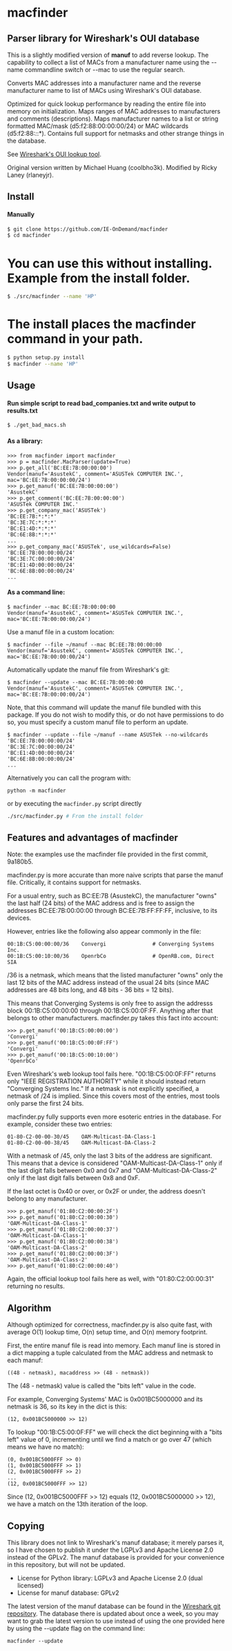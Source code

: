 macfinder
=========

Parser library for Wireshark's OUI database
-------------------------------------------

This is a slightly modified version of **manuf** to add reverse lookup.  The
capability to collect a list of MACs from a manufacturer name using the --name
commandline switch or --mac to use the regular search.

Converts MAC addresses into a manufacturer name and the reverse manufacturer
name to list of MACs using Wireshark's OUI database.

Optimized for quick lookup performance by reading the entire file into memory
on initialization. Maps ranges of MAC addresses to manufacturers and comments
(descriptions). Maps manufacturer names to a list or string formatted MAC/mask
(d5:f2:88:00:00:00/24) or MAC wildcards (d5:f2:88:*:*:*). Contains full support
for netmasks and other strange things in the database.

See [Wireshark's OUI lookup tool](https://www.wireshark.org/tools/oui-lookup.html).

Original version written by Michael Huang (coolbho3k).
Modified by Ricky Laney (rlaneyjr).

Install
-------

#### Manually

  ```bash
  $ git clone https://github.com/IE-OnDemand/macfinder
  $ cd macfinder
  ```

  # You can use this without installing. Example from the install folder.
  ```bash
  $ ./src/macfinder --name 'HP'
  ```

  # The install places the macfinder command in your path.
  ```bash
  $ python setup.py install
  $ macfinder --name 'HP'
  ```

Usage
-----

#### Run simple script to read bad_companies.txt and write output to results.txt

  ```bash
  $ ./get_bad_macs.sh
  ```

#### As a library:

    >>> from macfinder import macfinder
    >>> p = macfinder.MacParser(update=True)
    >>> p.get_all('BC:EE:7B:00:00:00')
    Vendor(manuf='AsustekC', comment='ASUSTek COMPUTER INC.', mac='BC:EE:7B:00:00:00/24')
    >>> p.get_manuf('BC:EE:7B:00:00:00')
    'AsustekC'
    >>> p.get_comment('BC:EE:7B:00:00:00')
    'ASUSTek COMPUTER INC.'
    >>> p.get_company_mac('ASUSTek')
    'BC:EE:7B:*:*:*'
    'BC:3E:7C:*:*:*'
    'BC:E1:4D:*:*:*'
    'BC:6E:8B:*:*:*'
    ...
    >>> p.get_company_mac('ASUSTek', use_wildcards=False)
    'BC:EE:7B:00:00:00/24'
    'BC:3E:7C:00:00:00/24'
    'BC:E1:4D:00:00:00/24'
    'BC:6E:8B:00:00:00/24'
    ...

#### As a command line:

    $ macfinder --mac BC:EE:7B:00:00:00
    Vendor(manuf='AsustekC', comment='ASUSTek COMPUTER INC.', mac='BC:EE:7B:00:00:00/24')

Use a manuf file in a custom location:

    $ macfinder --file ~/manuf --mac BC:EE:7B:00:00:00
    Vendor(manuf='AsustekC', comment='ASUSTek COMPUTER INC.', mac='BC:EE:7B:00:00:00/24')

Automatically update the manuf file from Wireshark's git:

    $ macfinder --update --mac BC:EE:7B:00:00:00
    Vendor(manuf='AsustekC', comment='ASUSTek COMPUTER INC.', mac='BC:EE:7B:00:00:00/24')

Note, that this command will update the manuf file bundled with this package.
If you do not wish to modify this, or do not have permissions to do so, you must
specify a custom manuf file to perform an update.

    $ macfinder --update --file ~/manuf --name ASUSTek --no-wildcards 
    'BC:EE:7B:00:00:00/24'
    'BC:3E:7C:00:00:00/24'
    'BC:E1:4D:00:00:00/24'
    'BC:6E:8B:00:00:00/24'
    ...

Alternatively you can call the program with:

    python -m macfinder
or by executing the `macfinder.py` script directly

```bash
./src/macfinder.py # From the install folder
```

Features and advantages of macfinder
---

Note: the examples use the macfinder file provided in the first commit, 9a180b5.

macfinder.py is more accurate than more naive scripts that parse the manuf file.
Critically, it contains support for netmasks.

For a usual entry, such as BC:EE:7B (AsustekC), the manufacturer "owns" the
last half (24 bits) of the MAC address and is free to assign the addresses
BC:EE:7B:00:00:00 through BC:EE:7B:FF:FF:FF, inclusive, to its devices.

However, entries like the following also appear commonly in the file:

    00:1B:C5:00:00:00/36	Convergi               # Converging Systems Inc.
    00:1B:C5:00:10:00/36	OpenrbCo               # OpenRB.com, Direct SIA

/36 is a netmask, which means that the listed manufacturer "owns" only the last
12 bits of the MAC address instead of the usual 24 bits (since MAC addresses
are 48 bits long, and 48 bits - 36 bits = 12 bits).

This means that Converging Systems is only free to assign the addresss block
00:1B:C5:00:00:00 through 00:1B:C5:00:0F:FF. Anything after that belongs to
other manufacturers. macfinder.py takes this fact into account:

    >>> p.get_manuf('00:1B:C5:00:00:00')
    'Convergi'
    >>> p.get_manuf('00:1B:C5:00:0F:FF')
    'Convergi'
    >>> p.get_manuf('00:1B:C5:00:10:00')
    'OpenrbCo'

Even Wireshark's web lookup tool fails here. "00:1B:C5:00:0F:FF" returns only
"IEEE REGISTRATION AUTHORITY" while it should instead return "Converging
Systems Inc." If a netmask is not explicitly specified, a netmask of /24 is
implied. Since this covers most of the entries, most tools only parse the first
24 bits.

macfinder.py fully supports even more esoteric entries in the database. For example,
consider these two entries:

    01-80-C2-00-00-30/45	OAM-Multicast-DA-Class-1
    01-80-C2-00-00-38/45	OAM-Multicast-DA-Class-2

With a netmask of /45, only the last 3 bits of the address are significant.
This means that a device is considered "OAM-Multicast-DA-Class-1" only if the
last digit falls between 0x0 and 0x7 and "OAM-Multicast-DA-Class-2" only if the
last digit falls between 0x8 and 0xF.

If the last octet is 0x40 or over, or 0x2F or under, the address doesn't belong
to any manufacturer.

    >>> p.get_manuf('01:80:C2:00:00:2F')
    >>> p.get_manuf('01:80:C2:00:00:30')
    'OAM-Multicast-DA-Class-1'
    >>> p.get_manuf('01:80:C2:00:00:37')
    'OAM-Multicast-DA-Class-1'
    >>> p.get_manuf('01:80:C2:00:00:38')
    'OAM-Multicast-DA-Class-2'
    >>> p.get_manuf('01:80:C2:00:00:3F')
    'OAM-Multicast-DA-Class-2'
    >>> p.get_manuf('01:80:C2:00:00:40')

Again, the official lookup tool fails here as well, with "01:80:C2:00:00:31"
returning no results.

Algorithm
---

Although optimized for correctness, macfinder.py is also quite fast, with average
O(1) lookup time, O(n) setup time, and O(n) memory footprint.

First, the entire manuf file is read into memory. Each manuf line is stored in
a dict mapping a tuple calculated from the MAC address and netmask to each
manuf:

    ((48 - netmask), macaddress >> (48 - netmask))

The (48 - netmask) value is called the "bits left" value in the code.

For example, Converging Systems' MAC is 0x001BC5000000 and its netmask is 36,
so its key in the dict is this:

    (12, 0x001BC5000000 >> 12)

To lookup "00:1B:C5:00:0F:FF" we will check the dict beginning with a "bits
left" value of 0, incrementing until we find a match or go over 47 (which means
we have no match):

    (0, 0x001BC5000FFF >> 0)
    (1, 0x001BC5000FFF >> 1)
    (2, 0x001BC5000FFF >> 2)
    ...
    (12, 0x001BC5000FFF >> 12)

Since (12, 0x001BC5000FFF >> 12) equals (12, 0x001BC5000000 >> 12), we have a
match on the 13th iteration of the loop.

Copying
---

This library does not link to Wireshark's manuf database; it merely parses it,
so I have chosen to publish it under the LGPLv3 and Apache License 2.0
instead of the GPLv2. The manuf database is provided for your convenience in
this repository, but will not be updated.

* License for Python library: LGPLv3 and Apache License 2.0 (dual licensed)
* License for manuf database: GPLv2

The latest version of the manuf database can be found in the
[Wireshark git repository](https://code.wireshark.org/review/gitweb?p=wireshark.git;a=blob_plain;f=manuf).
The database there is updated about once a week, so you may want to grab the
latest version to use instead of using the one provided here by using the
--update flag on the command line:

    macfinder --update

